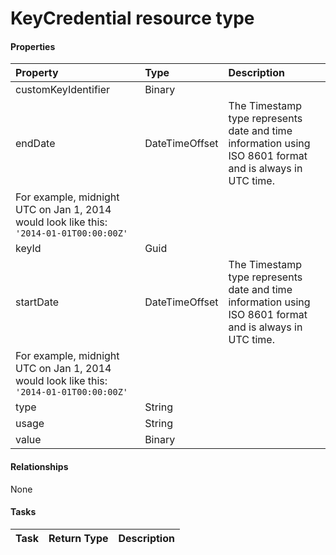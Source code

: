 # KeyCredential resource type



#### Properties
| Property	   | Type	|Description|
|:---------------|:--------|:----------|
|customKeyIdentifier|Binary||
|endDate|DateTimeOffset| The Timestamp type represents date and time information using ISO 8601 format and is always in UTC time.
						For example, midnight UTC on Jan 1, 2014 would look like this: `'2014-01-01T00:00:00Z'`|
|keyId|Guid||
|startDate|DateTimeOffset| The Timestamp type represents date and time information using ISO 8601 format and is always in UTC time.
						For example, midnight UTC on Jan 1, 2014 would look like this: `'2014-01-01T00:00:00Z'`|
|type|String||
|usage|String||
|value|Binary||

#### Relationships
None


#### Tasks

| Task		   | Return Type	|Description|
|:---------------|:--------|:----------|
